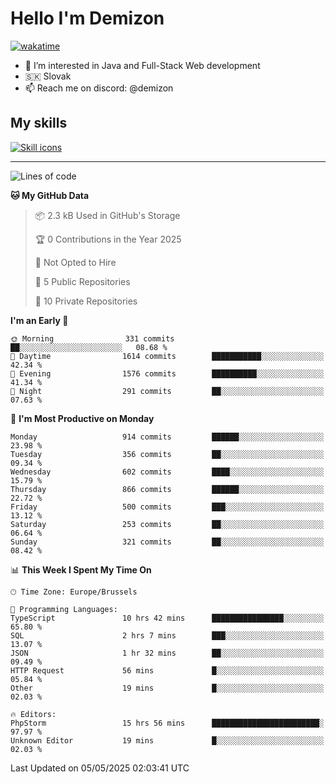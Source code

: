 # Hello I'm Demizon
[![wakatime](https://wakatime.com/badge/user/6ad1949f-d6d7-44f9-9eee-c35e54cc499b.svg)](https://wakatime.com/@6ad1949f-d6d7-44f9-9eee-c35e54cc499b)
- 👀 I’m interested in Java and Full-Stack Web development
- 🇸🇰 Slovak
- 📫 Reach me on discord: @demizon

## My skills
[![Skill icons](https://skillicons.dev/icons?i=java,js,ts,html,css,react,nextjs,tailwind,supabase,py,git,docker,linux,mysql,postgres,mongo&theme=dark)](https://github.com/Demizon3433)

---

<!--START_SECTION:waka-->
![Lines of code](https://img.shields.io/badge/From%20Hello%20World%20I%27ve%20Written-1.2%20million%20lines%20of%20code-blue)

**🐱 My GitHub Data** 

> 📦 2.3 kB Used in GitHub's Storage 
 > 
> 🏆 0 Contributions in the Year 2025
 > 
> 🚫 Not Opted to Hire
 > 
> 📜 5 Public Repositories 
 > 
> 🔑 10 Private Repositories 
 > 
**I'm an Early 🐤** 

```text
🌞 Morning                331 commits         ██░░░░░░░░░░░░░░░░░░░░░░░   08.68 % 
🌆 Daytime                1614 commits        ███████████░░░░░░░░░░░░░░   42.34 % 
🌃 Evening                1576 commits        ██████████░░░░░░░░░░░░░░░   41.34 % 
🌙 Night                  291 commits         ██░░░░░░░░░░░░░░░░░░░░░░░   07.63 % 
```
📅 **I'm Most Productive on Monday** 

```text
Monday                   914 commits         ██████░░░░░░░░░░░░░░░░░░░   23.98 % 
Tuesday                  356 commits         ██░░░░░░░░░░░░░░░░░░░░░░░   09.34 % 
Wednesday                602 commits         ████░░░░░░░░░░░░░░░░░░░░░   15.79 % 
Thursday                 866 commits         ██████░░░░░░░░░░░░░░░░░░░   22.72 % 
Friday                   500 commits         ███░░░░░░░░░░░░░░░░░░░░░░   13.12 % 
Saturday                 253 commits         ██░░░░░░░░░░░░░░░░░░░░░░░   06.64 % 
Sunday                   321 commits         ██░░░░░░░░░░░░░░░░░░░░░░░   08.42 % 
```


📊 **This Week I Spent My Time On** 

```text
🕑︎ Time Zone: Europe/Brussels

💬 Programming Languages: 
TypeScript               10 hrs 42 mins      ████████████████░░░░░░░░░   65.80 % 
SQL                      2 hrs 7 mins        ███░░░░░░░░░░░░░░░░░░░░░░   13.07 % 
JSON                     1 hr 32 mins        ██░░░░░░░░░░░░░░░░░░░░░░░   09.49 % 
HTTP Request             56 mins             █░░░░░░░░░░░░░░░░░░░░░░░░   05.84 % 
Other                    19 mins             █░░░░░░░░░░░░░░░░░░░░░░░░   02.03 % 

🔥 Editors: 
PhpStorm                 15 hrs 56 mins      ████████████████████████░   97.97 % 
Unknown Editor           19 mins             █░░░░░░░░░░░░░░░░░░░░░░░░   02.03 % 
```


 Last Updated on 05/05/2025 02:03:41 UTC
<!--END_SECTION:waka-->
